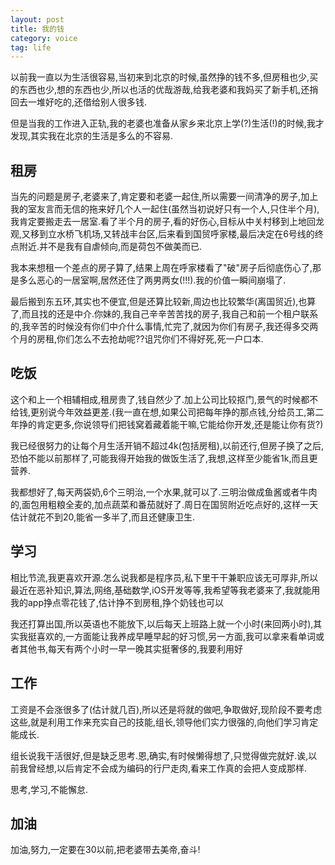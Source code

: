 ```yaml
---
layout: post
title: 我的钱
category: voice
tag: life
---
```


以前我一直以为生活很容易,当初来到北京的时候,虽然挣的钱不多,但房租也少,买的东西也少,想的东西也少,所以也活的优哉游哉,给我老婆和我妈买了新手机,还捎回去一堆好吃的,还借给别人很多钱.

但是当我的工作进入正轨,我的老婆也准备从家乡来北京上学(?)生活(!)的时候,我才发现,其实我在北京的生活是多么的不容易.

## 租房

当先的问题是房子,老婆来了,肯定要和老婆一起住,所以需要一间清净的房子,加上我的室友言而无信的拖来好几个人一起住(虽然当初说好只有一个人,只住半个月),我肯定要搬走去一居室.看了半个月的房子,看的好伤心,目标从中关村移到上地回龙观,又移到立水桥飞机场,又转战丰台区,后来看到国贸呼家楼,最后决定在6号线的终点附近.并不是我有自虐倾向,而是荷包不做美而已.

我本来想租一个差点的房子算了,结果上周在呼家楼看了"破"房子后彻底伤心了,那是多么恶心的一居室啊,居然还住了两男两女(!!!).我的价值一瞬间崩塌了.

最后搬到东五环,其实也不便宜,但是还算比较新,周边也比较繁华(离国贸近),也算了,而且找的还是中介.你妹的,我自己辛辛苦苦找的房子,我自己和前一个租户联系的,我辛苦的时候没有你们中介什么事情,忙完了,就因为你们有房子,我还得多交两个月的房租,你们怎么不去抢劫呢??诅咒你们不得好死,死一户口本.

## 吃饭

这个和上一个相辅相成,租房贵了,钱自然少了.加上公司比较抠门,景气的时候都不给钱,更别说今年效益更差.(我一直在想,如果公司把每年挣的那点钱,分给员工,第二年挣的肯定更多,你说领导们把钱窝着藏着能干嘛,它能给你开发,还是能让你有货?)

我已经很努力的让每个月生活开销不超过4k(包括房租),以前还行,但房子换了之后,恐怕不能以前那样了,可能我得开始我的做饭生活了,我想,这样至少能省1k,而且更营养.

我都想好了,每天两袋奶,6个三明治,一个水果,就可以了.三明治做成鱼酱或者牛肉的,面包用粗粮全麦的,加点蔬菜和番茄就好了.周日在国贸附近吃点好的,这样一天估计就花不到20,能省一多半了,而且还健康卫生.

## 学习

相比节流,我更喜欢开源.怎么说我都是程序员,私下里干干兼职应该无可厚非,所以最近在恶补知识,算法,网络,基础数学,iOS开发等等,我希望等我老婆来了,我就能用我的app挣点零花钱了,估计挣不到房租,挣个奶钱也可以

我还打算出国,所以英语也不能放下,以后每天上班路上就一个小时(来回两小时),其实我挺喜欢的,一方面能让我养成早睡早起的好习惯,另一方面,我可以拿来看单词或者其他书,每天有两个小时一早一晚其实挺奢侈的,我要利用好

## 工作

工资是不会涨很多了(估计就几百),所以还是将就的做吧,争取做好,现阶段不要考虑这些,就是利用工作来充实自己的技能,组长,领导他们实力很强的,向他们学习肯定能成长.

组长说我干活很好,但是缺乏思考.恩,确实,有时候懒得想了,只觉得做完就好.诶,以前我曾经想,以后肯定不会成为编码的行尸走肉,看来工作真的会把人变成那样.

思考,学习,不能懈怠.

## 加油

加油,努力,一定要在30以前,把老婆带去美帝,奋斗!




